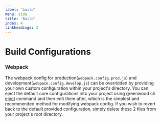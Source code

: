 ```yaml
---
label: 'build'
menu: side
title: 'Build'
index: 4
linkheadings: 3
---
```


# Build Configurations

### Webpack

The webpack config for production(`webpack.config.prod.js`) and development(`webpack.config.develop.js`) can be overridden by providing your own custom configuration within your project's directory.  You can eject the default core configurations into your project using greenwood cli [eject](#eject-configurations) command and then edit them after, which is the simplest and recommended method for modifying webpack config.  If you wish to revert back to the default provided configuration, simply delete these 2 files from your project's root directory. 